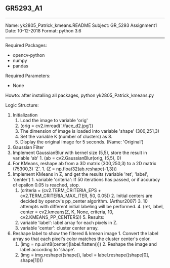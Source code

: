 ## GR5293_A1

***
Name: yk2805_Patrick_kmeans.README
Subject: GR_5293 Assignment1
Date: 10-12-2018
Format: python 3.6
***

Required Packages:
- opencv-python
- numpy
- pandas

Required Parameters:
- None

Howto: after installing all packages, python yk2805_Patrick_kmeans.py 

Logic Structure:
1. Initialization
    1. Load the image to variable 'orig' 
      1. (orig = cv2.imread('./face_d2.jpg'))
      2. The dimension of image is loaded into variable 'shape' (300,251,3)
    2. Set the variable K (number of clusters) as 8.
    3. Display the original image for 5 seconds. (Name: 'Original')
2. Gaussian Filter
  1. Implement GaussianBlur with kernel size (5,5), store the result in variable 'ab'
    1. (ab = cv2.GaussianBlur(orig, (5,5), 0)
  2. For KMeans, reshape ab from a 3D matrix (300,250,3) to a 2D matrix (75300,3) 'Z'.
    1. (Z = np.float32(ab.reshape(-1,3)))
  3. Implement KMeans in Z, and get the results (variable 'ret', 'label', 'center')
    1. variable 'criteria': If 50 iterations has passed, or if accuracy of epsilon 0.05 is reached, stop.
      1. (criteria = (cv2.TERM_CRITERIA_EPS + cv2.TERM_CRITERIA_MAX_ITER, 50, 0.05))
    2. Initial centers are decided by opencv's pp_center algorithm. (Arthur2007)
    3. 10 attempts with different initial labeling will be performed.
    4. (ret, label, center = cv2.kmeans(Z, K, None, criteria, 10, cv2.KMEANS_PP_CENTERS))
    5. Results:
      1. variable 'label': label array for each pixels in Z.
      2. variable 'center': cluster center array.
  4. Reshape label to show the filtered & kmean image
    1. Convert the label array so that each pixel's color matches the cluster center's color.
      1. (img = np.uint8(center)\[label.flatten()\])
    2. Reshape the image and label according to 'shape'.
      1. (img = img.reshape((shape)), label = label.reshape((shape\[0\], shape\[1\])))
      
      
 
